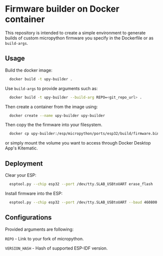 Firmware builder on Docker container
======================

This repository is intended to create a simple environment to generate builds of custom micropython firmware you specify in the Dockerfile or as `build-args`.

Usage
------------------

Build the docker image:

```bash
  docker build -t upy-builder .
```

Use `build-args` to provide arguments such as:

```bash
  docker build -t upy-builder --build-arg REPO=<git_repo_url> .
```

Then create a container from the image using:

```bash
  docker create --name upy-builder upy-builder
```

Then copy the the firmware into your filesystem.

```bash
  docker cp upy-builder:/esp/micropython/ports/esp32/build/firmware.bin firmware.bin
```
or simply mount the volume you want to access through Docker Desktop App's Kitematic.

Deployment
------------------

Clear your ESP:

```bash
  esptool.py --chip esp32 --port /dev/tty.SLAB_USBtoUART erase_flash
```

Install firmware into the ESP:

```bash
  esptool.py --chip esp32 --port /dev/tty.SLAB_USBtoUART --baud 460800 write_flash -z 0x1000 firmware.bin
```

Configurations
------------------

Provided arguments are following:

`REPO` - Link to your fork of micropython.

`VERSION_HASH` - Hash of supported ESP-IDF version.
